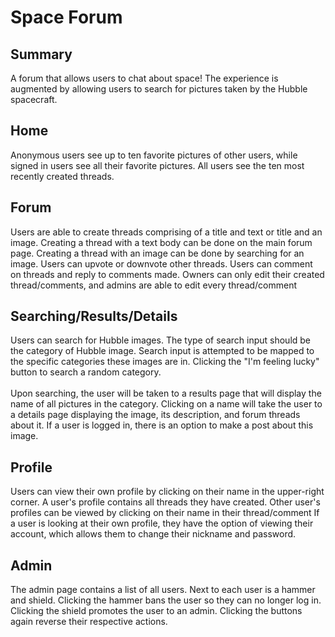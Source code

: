 # Space Forum

## Summary
A forum that allows users to chat about space! The experience is augmented by allowing users to search for pictures taken by the Hubble spacecraft.

## Home
Anonymous users see up to ten favorite pictures of other users, while signed in users see all their favorite pictures.
All users see the ten most recently created threads.

## Forum
Users are able to create threads comprising of a title and text or title and an image.
Creating a thread with a text body can be done on the main forum page.
Creating a thread with an image can be done by searching for an image.
Users can upvote or downvote other threads.
Users can comment on threads and reply to comments made.
Owners can only edit their created thread/comments, and admins are able to edit every thread/comment

## Searching/Results/Details
Users can search for Hubble images.
The type of search input should be the category of Hubble image.
Search input is attempted to be mapped to the specific categories these images are in. 
Clicking the "I'm feeling lucky" button to search a random category.
<br><br>
Upon searching, the user will be taken to a results page that will display the name of all pictures in the category.
Clicking on a name will take the user to a details page displaying the image, its description, and forum threads about it.
If a user is logged in, there is an option to make a post about this image.

## Profile
Users can view their own profile by clicking on their name in the upper-right corner.
A user's profile contains all threads they have created.
Other user's profiles can be viewed by clicking on their name in their thread/comment
If a user is looking at their own profile, they have the option of viewing their account, which allows them to change their nickname and password.

## Admin
The admin page contains a list of all users.
Next to each user is a hammer and shield.
Clicking the hammer bans the user so they can no longer log in.
Clicking the shield promotes the user to an admin.
Clicking the buttons again reverse their respective actions.